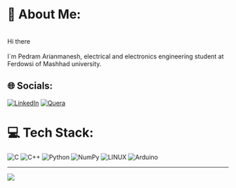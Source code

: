 # 💫 About Me:
<br>Hi there<br><br>I`m Pedram Arianmanesh, electrical and electronics engineering student at Ferdowsi of Mashhad university.


## 🌐 Socials:
[![LinkedIn](https://img.shields.io/badge/LinkedIn-%230077B5.svg?logo=linkedin&logoColor=white)](https://linkedin.com/in/https://www.linkedin.com/in/pedram-arianmanesh/) [![Quera]([https://img.shields.io/badge/Quera-%23B92B27.svg?logo=Quera&logoColor=white)](https://quera.org/profile/https://quera.org/profile/Pedram-Arianmanesh) 

# 💻 Tech Stack:
![C](https://img.shields.io/badge/c-%2300599C.svg?style=for-the-badge&logo=c&logoColor=white) ![C++](https://img.shields.io/badge/c++-%2300599C.svg?style=for-the-badge&logo=c%2B%2B&logoColor=white) ![Python](https://img.shields.io/badge/python-3670A0?style=for-the-badge&logo=python&logoColor=ffdd54) ![NumPy](https://img.shields.io/badge/numpy-%23013243.svg?style=for-the-badge&logo=numpy&logoColor=white) ![LINUX](https://img.shields.io/badge/Linux-FCC624?style=for-the-badge&logo=linux&logoColor=black) ![Arduino](https://img.shields.io/badge/-Arduino-00979D?style=for-the-badge&logo=Arduino&logoColor=white)

---
[![](https://visitcount.itsvg.in/api?id=asdf&icon=0&color=1)](https://visitcount.itsvg.in)

<!-- Proudly created with GPRM ( https://gprm.itsvg.in ) -->
